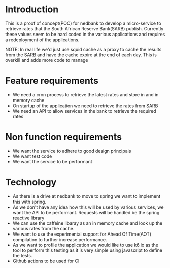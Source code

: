 # Introduction

This is a proof of concept(POC) for nedbank to develop a micro-service to retrieve rates that the South African Reserve Bank(SARB) publish. Currently these values seem to be hard coded in the various applications and requires a redeployment of the applications.

NOTE: In real life we'd just use squid cache as a proxy to cache the results from the SARB and have the cache expire at the end of each day. This is overkill and adds more code to manage

# Feature requirements

* We need a cron process to retrieve the latest rates and store in and in memory cache
* On startup of the application we need to retrieve the rates from SARB
* We need an API to allow services in the bank to retrieve the required rates 

# Non function requirements

* We want the service to adhere to good design principals
* We want test code
* We want the service to be performant

# Technology

* As there is a drive at nedbank to move to spring we want to implement this with spring. 
* As we don't have any idea how this will be used by various services, we want the API to be performant. Requests will be handled be the spring reactive library
* We can use the caffeine libaray as an in memory cache and look up the various rates from the cache.
* We want to use the experimental support for Ahead Of Time(AOT) compilation to further increase performance.
* As we want to profile the application we would like to use k6.io as the tool to perform this testing as it is very simple using javascript to define the tests.
* Github actions to be used for CI
